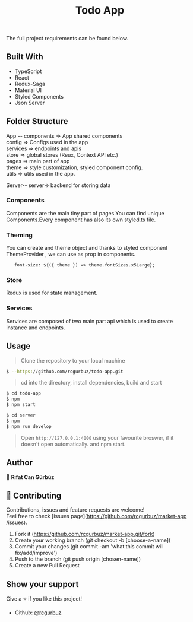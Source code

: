 <h1 align="center">Todo App</h1>

<br>

The full project requirements can be found below.

## Built With

- TypeScript
- React
- Redux-Saga
- Material UI
- Styled Components
- Json Server

## Folder Structure

App --
components => App shared components <br/>
config => Configs used in the app <br/>
services => endpoints and apis<br/>
store => global stores (Reux, Context API etc.)<br/>
pages => main part of app <br/>
theme => style customization, styled component config.<br/>
utils => utils used in the app.<br/>

Server--
server=> backend for storing data

### Components

Components are the main tiny part of pages.You can find unique Components.Every component has also its own styled.ts file.

### Theming

You can create and theme object and thanks to styled component ThemeProvider , we can use as prop in components.

```
   font-size: ${({ theme }) => theme.fontSizes.x5Large};

```

### Store

Redux is used for state management.

### Services

Services are composed of two main part api which is used to create instance and endpoints.

## Usage

> Clone the repository to your local machine

```sh
$ --https://github.com/rcgurbuz/todo-app.git
```

> cd into the directory, install dependencies, build and start

```sh
$ cd todo-app
$ npm
$ npm start

$ cd server
$ npm
$ npm run develop

```

> Open `http://127.0.0.1:4000` using your favourite broswer, if it doesn't open automatically.
> and npm start.

## Author

👤 **Rıfat Can Gürbüz**

## 🤝 Contributing

Contributions, issues and feature requests are welcome!<br />Feel free to check [issues page](https://github.com/rcgurbuz/market-app
/issues).

1. Fork it (https://github.com/rcgurbuz/market-app.git/fork)
2. Create your working branch (git checkout -b [choose-a-name])
3. Commit your changes (git commit -am 'what this commit will fix/add/improve')
4. Push to the branch (git push origin [chosen-name])
5. Create a new Pull Request

## Show your support

Give a ⭐️ if you like this project!

- Github: [@rcgurbuz](https://github.com/rcgurbuz)
